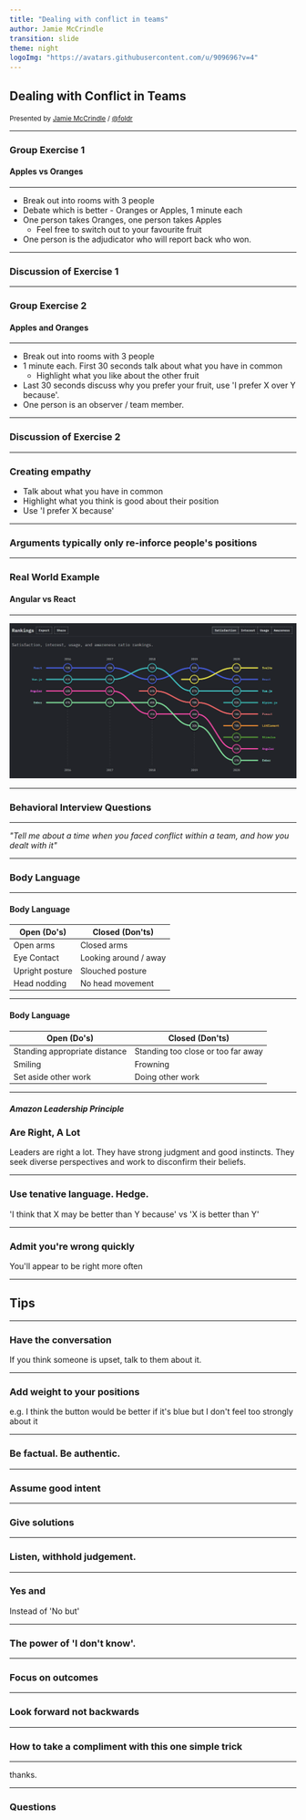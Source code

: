 ```yaml
---
title: "Dealing with conflict in teams"
author: Jamie McCrindle
transition: slide
theme: night
logoImg: "https://avatars.githubusercontent.com/u/909696?v=4"
---
```


## Dealing with Conflict in Teams

<small>Presented by [Jamie McCrindle](https://jamie.mccrindle.org) / [@foldr](https://twitter.com/foldr)</small>

---

### Group Exercise 1

#### Apples vs Oranges

---

* Break out into rooms with 3 people
* Debate which is better - Oranges or Apples, 1 minute each
* One person takes Oranges, one person takes Apples
    * Feel free to switch out to your favourite fruit
* One person is the adjudicator who will report back who won.

---

### Discussion of Exercise 1

---

### Group Exercise 2

#### Apples and Oranges

---

* Break out into rooms with 3 people
* 1 minute each. First 30 seconds talk about what you have in common
    * Highlight what you like about the other fruit
* Last 30 seconds discuss why you prefer your fruit, use 'I prefer X over Y because'.
* One person is an observer / team member.

---

### Discussion of Exercise 2

---

### Creating empathy

* Talk about what you have in common
* Highlight what you think is good about their position
* Use 'I prefer X because'

---

### Arguments typically only re-inforce people's positions

---

### Real World Example

#### Angular vs React

---

![Alt](./images/state-of-js-frontend-frameworks.png)

---

### Behavioral Interview Questions

---

_"Tell me about a time when you faced conflict within a team, and how you dealt with it"_

---

### Body Language

---

#### Body Language

|Open (Do's)|Closed (Don'ts)|
|-|-|
|Open arms|Closed arms|
|Eye Contact|Looking around / away|
|Upright posture|Slouched posture|
|Head nodding|No head movement|

---

#### Body Language

|Open (Do's)|Closed (Don'ts)|
|-|-|
|Standing appropriate distance|Standing too close or too far away|
|Smiling|Frowning|
|Set aside other work|Doing other work|

---

#### _Amazon Leadership Principle_
### Are Right, A Lot

Leaders are right a lot. They have strong judgment and good instincts. They seek diverse perspectives and work to disconfirm their beliefs.

---

### Use tenative language. Hedge.

'I think that X may be better than Y because' vs 'X is better than Y'

---

### Admit you're wrong quickly

You'll appear to be right more often

---

## Tips

---

<!-- .slide: data-transition="slide" data-background="#393e6f" data-background-transition="fade" -->

### Have the conversation

If you think someone is upset, talk to them about it.

---

<!-- .slide: data-transition="slide" data-background="#4c5f7a" data-background-transition="fade" -->

### Add weight to your positions

e.g. I think the button would be better if it's blue but I don't feel too strongly about it

---

<!-- .slide: data-transition="slide" data-background="#3d2e4f" data-background-transition="fade" -->

### Be factual. Be authentic.

---

<!-- .slide: data-transition="slide" data-background="#321d2f" data-background-transition="fade" -->

### Assume good intent

---

<!-- .slide: data-transition="slide" data-background="#333" data-background-transition="fade" -->

### Give solutions

---

<!-- .slide: data-transition="slide" data-background="#044343" data-background-transition="fade" -->

### Listen, withhold judgement.

---

<!-- .slide: data-transition="slide" data-background="#310a5d" data-background-transition="fade" -->

### Yes and

Instead of 'No but'

---

<!-- .slide: data-transition="slide" data-background="#222831" data-background-transition="fade" -->

### The power of 'I don't know'.

---

<!-- .slide: data-transition="slide" data-background="#272121" data-background-transition="fade" -->

### Focus on outcomes

---

<!-- .slide: data-transition="slide" data-background="#272121" data-background-transition="fade" -->

### Look forward not backwards

---

### How to take a compliment with this one simple trick

---

thanks.

---

### Questions
